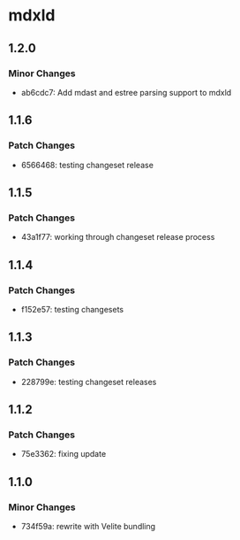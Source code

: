 # mdxld

## 1.2.0

### Minor Changes

- ab6cdc7: Add mdast and estree parsing support to mdxld

## 1.1.6

### Patch Changes

- 6566468: testing changeset release

## 1.1.5

### Patch Changes

- 43a1f77: working through changeset release process

## 1.1.4

### Patch Changes

- f152e57: testing changesets

## 1.1.3

### Patch Changes

- 228799e: testing changeset releases

## 1.1.2

### Patch Changes

- 75e3362: fixing update

## 1.1.0

### Minor Changes

- 734f59a: rewrite with Velite bundling
